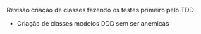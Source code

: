 Revisão criação de classes fazendo os testes 
primeiro pelo TDD  
 * Criação de classes modelos DDD sem ser anemicas
